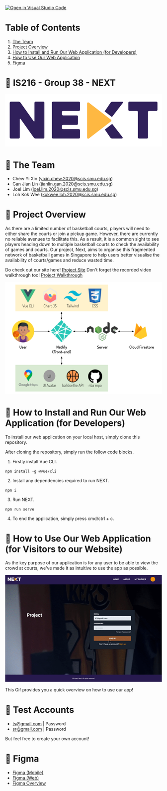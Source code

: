 [![Open in Visual Studio Code](https://classroom.github.com/assets/open-in-vscode-f059dc9a6f8d3a56e377f745f24479a46679e63a5d9fe6f495e02850cd0d8118.svg)](https://classroom.github.com/online_ide?assignment_repo_id=453407&assignment_repo_type=GroupAssignmentRepo)

# Table of Contents
1. [ The Team ](#team)
2. [ Project Overview ](#overview)
3. [ How to Install and Run Our Web Application (for Developers) ](#installation)
4. [ How to Use Our Web Application ](#visitors)
5. [ Figma ](#figma)

<a id="top"></a>
# 🏀 IS216 - Group 38 - NEXT
![Next Logo](./READMEassets/nextlogo3.png)

<a id="team"></a>
# 🏀 The Team ##
* Chew Yi Xin (yixin.chew.2020@scis.smu.edu.sg)
* Gan Jian Lin (jianlin.gan.2020@scis.smu.edu.sg)
* Joel Lim (joel.lim.2020@scis.smu.edu.sg)
* Loh Kok Wee (kokwee.loh.2020@scis.smu.edu.sg)


<a id="overview"></a>
# 🏀 Project Overview #
As there are a limited number of basketball courts, players will need to either share the courts or join a pickup game. However, there are currently no reliable avenues to facilitate this. As a result, it is a common sight to see players heading down to multiple basketball courts to check the availability of games and courts. Our project, Next, aims to organise this fragmented network of basketball games in Singapore to help users better visualise the availability of courts/games and reduce wasted time.

Do check out our site here! [Project Site](https://wad2-d251f.web.app/)
Don't forget the recorded video walkthrough too! [Project Walkthrough](https://youtu.be/Ii1-ESWN8tg)

![Architecture Diagram](./READMEassets/solutionarchitecture.png)

<a id="installation"></a>
# 🏀 How to Install and Run Our Web Application (for Developers) ##
To install our web application on your local host, simply clone this repository.

After cloning the repository, simply run the follow code blocks.
1. Firstly install Vue CLI.
```
npm install -g @vue/cli
```
2. Install any dependencies required to run NEXT.
```
npm i
```
3. Run NEXT.
```
npm run serve
```
4. To end the application, simply press cmd/ctrl + c.



<a id="visitors"></a>
# 🏀 How to Use Our Web Application (for Visitors to our Website) ##
As the key purpose of our application is for any user to be able to view the crowd at courts, we've made it as intuitive to use the app as possible. 

![image description](./READMEassets/walkthrough.gif)

This Gif provides you a quick overview on how to use our app!


# 🏀 Test Accounts ##
* ts@gmail.com | Password
* sr@gmail.com | Password

But feel free to create your own account!

<a id="figma"></a>
# 🏀 Figma ##
<!-- * FEEL FREE to **add more things** into this **README** -->
* [Figma (Mobile)](https://www.figma.com/proto/O5EaYzT19cAZYyO9pd1L1d/NEXT?page-id=113%3A41&node-id=266%3A76&viewport=241%2C48%2C0.17&scaling=scale-down&starting-point-node-id=266%3A76&show-proto-sidebar=1)
* [Figma (Web)](https://www.figma.com/proto/O5EaYzT19cAZYyO9pd1L1d/NEXT?page-id=113%3A41&node-id=339%3A1375&viewport=241%2C48%2C0.17&scaling=scale-down&starting-point-node-id=339%3A1375&show-proto-sidebar=1)
* [Figma Overview](https://www.figma.com/file/O5EaYzT19cAZYyO9pd1L1d/NEXT?node-id=113%3A41)


<!-- # 🏀 Useful Resources ##
* [**Markdown** Cheat Sheet](https://www.markdownguide.org/cheat-sheet/)
* [**GOOD** README Example 1](https://github.com/testing-library/cypress-testing-library)
* [**GOOD** README Example 2](https://github.com/typeorm/typeorm)
* [**GOOD** README Example 3](https://github.com/amark/gun)
* [**GOOD** README Example 4](https://github.com/google/leveldb) -->
